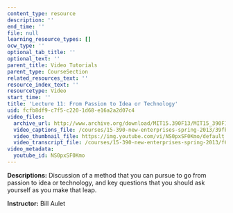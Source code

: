 ```yaml
---
content_type: resource
description: ''
end_time: ''
file: null
learning_resource_types: []
ocw_type: ''
optional_tab_title: ''
optional_text: ''
parent_title: Video Tutorials
parent_type: CourseSection
related_resources_text: ''
resource_index_text: ''
resourcetype: Video
start_time: ''
title: 'Lecture 11: From Passion to Idea or Technology'
uid: fcfb8df9-c7f5-c220-1d68-e16a2a2d07c4
video_files:
  archive_url: http://www.archive.org/download/MIT15.390F13/MIT15_390F13_lec11_300k.mp4
  video_captions_file: /courses/15-390-new-enterprises-spring-2013/39fba2486f6a55b0b083067c18bb17f2_NS0pxSF0Kmo.vtt
  video_thumbnail_file: https://img.youtube.com/vi/NS0pxSF0Kmo/default.jpg
  video_transcript_file: /courses/15-390-new-enterprises-spring-2013/f63c1401cb576eede0afbcad275e05b8_NS0pxSF0Kmo.pdf
video_metadata:
  youtube_id: NS0pxSF0Kmo
---
```


**Descriptions:** Discussion of a method that you can pursue to go from passion to idea or technology, and key questions that you should ask yourself as you make that leap.

**Instructor:** Bill Aulet



